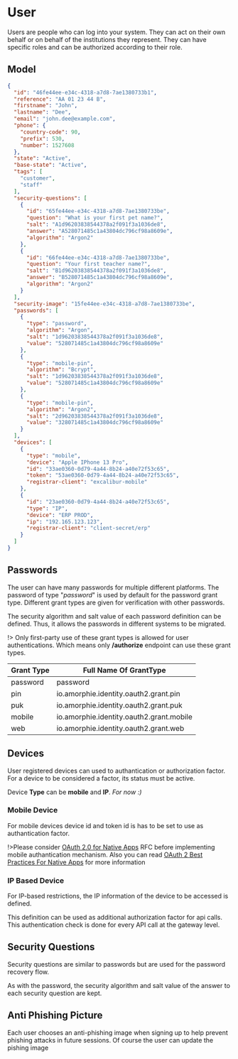 # User

Users are people who can log into your system. They can act on their own behalf or on behalf of the institutions they represent. They can have specific roles and can be authorized according to their role.


## Model
```json
{
  "id": "46fe44ee-e34c-4318-a7d8-7ae1380733b1",
  "reference": "AA 01 23 44 B",
  "firstname": "John",
  "lastname": "Dee",
  "email": "john.dee@example.com",
  "phone": {
    "country-code": 90,
    "prefix": 530,
    "number": 1527608
  },
  "state": "Active",
  "base-state": "Active",
  "tags": [
    "customer",
    "staff"
  ],
  "security-questions": [
    {
      "id": "65fe44ee-e34c-4318-a7d8-7ae1380733be",
      "question": "What is your first pet name?",
      "salt": "A1d96203838544378a2f091f3a1036de8",
      "answer": "A528071485c1a43804dc796cf98a8609e",
      "algorithm": "Argon2"
    },
    {
      "id": "66fe44ee-e34c-4318-a7d8-7ae1380733be",
      "question": "Your first teacher name?",
      "salt": "B1d96203838544378a2f091f3a1036de8",
      "answer": "B528071485c1a43804dc796cf98a8609e",
      "algorithm": "Argon2"
    }
  ],
  "security-image": "15fe44ee-e34c-4318-a7d8-7ae1380733be",
  "passwords": [
    {
      "type": "password",
      "algorithm": "Argon",
      "salt": "1d96203838544378a2f091f3a1036de8",
      "value": "528071485c1a43804dc796cf98a8609e"
    },
    {
      "type": "mobile-pin",
      "algorithm": "Bcrypt",
      "salt": "1d96203838544378a2f091f3a1036de8",
      "value": "528071485c1a43804dc796cf98a8609e"
    },
    {
      "type": "mobile-pin",
      "algorithm": "Argon2",
      "salt": "2d96203838544378a2f091f3a1036de8",
      "value": "328071485c1a43804dc796cf98a8609e"
    }
  ],
  "devices": [
    {
      "type": "mobile",
      "device": "Apple IPhone 13 Pro",
      "id": "33ae0360-0d79-4a44-8b24-a40e72f53c65",
      "token": "53ae0360-0d79-4a44-8b24-a40e72f53c65",
      "registrar-client": "excalibur-mobile"
    },
    {
      "id": "23ae0360-0d79-4a44-8b24-a40e72f53c65",
      "type": "IP",
      "device": "ERP PROD",
      "ip": "192.165.123.123",
      "registrar-client": "client-secret/erp"
    }
  ]
}
```

## Passwords
The user can have many passwords for multiple different platforms. The password of type "*password*" is used by default for the password grant type. Different grant types are given for verification with other passwords.

The security algorithm and salt value of each password definition can be defined. Thus, it allows the passwords in different systems to be migrated.

!> Only first-party use of these grant types is allowed for user authentications. Which means only **/authorize** endpoint can use these grant types.

| Grant Type          | Full Name Of GrantType                   |
| ------------------- | ---------------------------------------- |
| password            | password                                 |
| pin                 | io.amorphie.identity.oauth2.grant.pin    |
| puk                 | io.amorphie.identity.oauth2.grant.puk    |
| mobile              | io.amorphie.identity.oauth2.grant.mobile |
| web                 | io.amorphie.identity.oauth2.grant.web    |


## Devices

User registered devices can used to authantication or authorization factor. For a device to be considered a factor, its status must be active.

Device **Type** can be **mobile** and **IP**. *For now :)*

### Mobile Device
For mobile devices device id and token id is has to be set to use as authantication factor.

!>Please consider  [OAuth 2.0 for Native Apps](https://www.rfc-editor.org/rfc/rfc8252) RFC before implementing mobile authantication mechanism. Also you can read [OAuth 2 Best Practices For Native Apps](https://auth0.com/blog/oauth-2-best-practices-for-native-apps) for more information

### IP Based Device
For IP-based restrictions, the IP information of the device to be accessed is defined.

This definition can be used as additional authorization factor for api calls. This authentication check is done for every API call at the gateway level.

## Security Questions
Security questions are similar to passwords but are used for the password recovery flow.

As with the password, the security algorithm and salt value of the answer to each security question are kept.
## Anti Phishing Picture
Each user chooses an anti-phishing image when signing up to help prevent phishing attacks in future sessions. Of course the user can update the pishing image